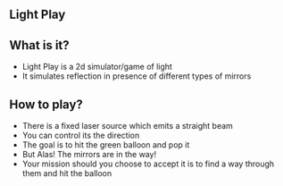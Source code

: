 ## Light Play

## What is it?
* Light Play is a 2d simulator/game of light
* It simulates reflection in presence of different types of mirrors

## How to play?
* There is a fixed laser source which emits a straight beam
* You can control its the direction
* The goal is to hit the green balloon and pop it
* But Alas! The mirrors are in the way!
* Your mission should you choose to accept it is to find a way through them and hit the balloon
